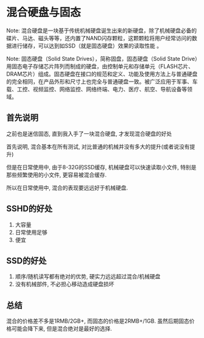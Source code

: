 # 混合硬盘与固态

Note: 混合硬盘是一块基于传统机械硬盘诞生出来的新硬盘，除了机械硬盘必备的碟片、马达、磁头等等，还内置了NAND闪存颗粒，这颗颗粒将用户经常访问的数据进行储存，可以达到如SSD（就是固态硬盘）效果的读取性能 。

Note: 固态硬盘（Solid State Drives），简称固盘，固态硬盘（Solid State Drive）用固态电子存储芯片阵列而制成的硬盘，由控制单元和存储单元（FLASH芯片、DRAM芯片）组成。固态硬盘在接口的规范和定义、功能及使用方法上与普通硬盘的完全相同，在产品外形和尺寸上也完全与普通硬盘一致。被广泛应用于军事、车载、工控、视频监控、网络监控、网络终端、电力、医疗、航空、导航设备等领域。

## 首先说明

之前也是迷信固态, 直到我入手了一块混合硬盘, 才发现混合硬盘的好处

首先说明, 混合基本在所有测试, 对比普通的机械并没有多大的提升(或者说没有提升)

但是在日常使用中, 由于8-32G的SSD缓存, 机械硬盘可以快速读取小文件, 特别是那些频繁使用的小文件, 更容易被混合缓存.

所以在日常使用中, 混合的表现要远远好于机械硬盘.

## SSHD的好处

1. 大容量
1. 日常使用足够
1. 便宜

## SSD的好处

1. 顺序/随机读写都有绝对的优势, 硬实力远远超过混合/机械硬盘
1. 没有机械部件, 不必担心移动造成硬盘损坏

## 总结

混合的价格差不多是1RMB/2GB+, 而固态的价格是2RMB+/1GB. 虽然后期固态价格可能会降下来, 但是混合绝对是最好的选择. 